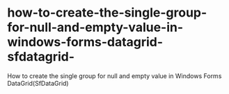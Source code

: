 # how-to-create-the-single-group-for-null-and-empty-value-in-windows-forms-datagrid-sfdatagrid-
How to create the single group for null and empty value in Windows Forms DataGrid(SfDataGrid)
